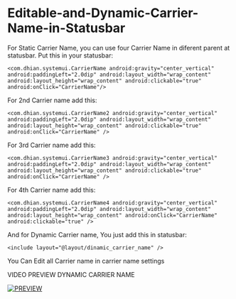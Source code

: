 # Editable-and-Dynamic-Carrier-Name-in-Statusbar


For Static Carrier Name, you can use four Carrier Name in diferent parent at statusbar.
Put this in your statusbar:

    <com.dhian.systemui.CarrierName android:gravity="center_vertical" android:paddingLeft="2.0dip" android:layout_width="wrap_content" android:layout_height="wrap_content" android:clickable="true" android:onClick="CarrierName"/>
    
    
For 2nd Carrier name add this:
    
    <com.dhian.systemui.CarrierName2 android:gravity="center_vertical" android:paddingLeft="2.0dip" android:layout_width="wrap_content" android:layout_height="wrap_content" android:clickable="true" android:onClick="CarrierName" />
    
    
For 3rd Carrier name add this:
    
    <com.dhian.systemui.CarrierName3 android:gravity="center_vertical" android:paddingLeft="2.0dip" android:layout_width="wrap_content" android:layout_height="wrap_content" android:clickable="true" android:onClick="CarrierName" />
    
    
For 4th Carrier name add this:
    
    <com.dhian.systemui.CarrierName4 android:gravity="center_vertical" android:paddingLeft="2.0dip" android:layout_width="wrap_content" android:layout_height="wrap_content" android:onClick="CarrierName" android:clickable="true" />
    
And for Dynamic Carrier name, You just add this in statusbar:

    <include layout="@layout/dinamic_carrier_name" />
    
You Can Edit all Carrier name in carrier name settings


VIDEO PREVIEW DYNAMIC CARRIER NAME

[![PREVIEW](http://img.youtube.com/vi/zU9IzEdpgCM/0.jpg)](http://www.youtube.com/watch?v=zU9IzEdpgCM)

